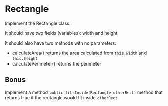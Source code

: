 # Rectangle
Implement the Rectangle class.

It should have two fields (variables): width and height.

It should also have two methods with no parameters:
* calculateArea() returns the area calculated from `this.width` and `this.height`
* calculatePerimeter() returns the perimeter

## Bonus
Implement a method `public fitsInside(Rectangle otherRect)` method that returns true if the rectangle would fit inside `otherRect`.